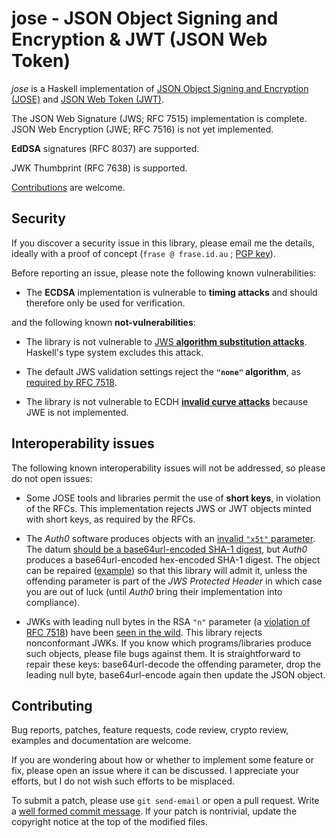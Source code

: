 # jose - JSON Object Signing and Encryption & JWT (JSON Web Token)

*jose* is a Haskell implementation of [JSON Object Signing and
Encryption (JOSE)](https://datatracker.ietf.org/wg/jose/) and [JSON
Web Token (JWT)](https://tools.ietf.org/html/rfc7519).

The JSON Web Signature (JWS; RFC 7515) implementation is complete.
JSON Web Encryption (JWE; RFC 7516) is not yet implemented.

**EdDSA** signatures (RFC 8037) are supported.

JWK Thumbprint (RFC 7638) is supported.

[Contributions](#contributing) are welcome.

## Security

If you discover a security issue in this library, please email me
the details, ideally with a proof of concept (`frase @ frase.id.au`
; [PGP key](https://pgp.mit.edu/pks/lookup?op=get&search=0x4B5390524111E1E2)).

Before reporting an issue, please note the following known
vulnerabilities:

- The **ECDSA** implementation is vulnerable to **timing attacks** and
  should therefore only be used for verification.

and the following known **not-vulnerabilities**:

- The library is not vulnerable to [JWS **algorithm substitution
  attacks**](
  https://auth0.com/blog/critical-vulnerabilities-in-json-web-token-libraries/).
  Haskell's type system excludes this attack.

- The default JWS validation settings reject the **`"none"`
  algorithm**, as [required by RFC 7518](
  https://tools.ietf.org/html/rfc7518#section-3.6).

- The library is not vulnerable to ECDH [**invalid curve attacks**](
  https://blogs.adobe.com/security/2017/03/critical-vulnerability-uncovered-in-json-encryption.html)
  because JWE is not implemented.


## Interoperability issues

The following known interoperability issues will not be addressed,
so please do not open issues:

- Some JOSE tools and libraries permit the use of **short keys**, in
  violation of the RFCs.  This implementation rejects JWS or JWT
  objects minted with short keys, as required by the RFCs.

- The *Auth0* software produces objects with an [invalid `"x5t"`
  parameter](
  https://community.auth0.com/questions/7227/certificate-thumbprint-is-longer-than-20-bytes).
  The datum [should be a base64url-encoded SHA-1 digest](
  https://tools.ietf.org/html/rfc7515#section-4.1.7), but *Auth0*
  produces a base64url-encoded hex-encoded SHA-1 digest.  The object
  can be repaired
  ([example](https://github.com/frasertweedale/hs-jose/issues/54#issuecomment-356460452))
  so that this library will admit it, unless the offending parameter
  is part of the *JWS Protected Header* in which case you are out of
  luck (until *Auth0* bring their implementation into compliance).

- JWKs with leading null bytes in the RSA `"n"` parameter (a
  [violation of RFC
  7518](https://tools.ietf.org/html/rfc7518#section-2)) have been
  [seen in the
  wild](https://github.com/frasertweedale/hs-jose/issues/68).  This
  library rejects nonconformant JWKs.  If you know which
  programs/libraries produce such objects, please file bugs against
  them.  It is straightforward to repair these keys:
  base64url-decode the offending parameter, drop the leading null
  byte, base64url-encode again then update the JSON object.


## Contributing

Bug reports, patches, feature requests, code review, crypto review,
examples and documentation are welcome.

If you are wondering about how or whether to implement some feature
or fix, please open an issue where it can be discussed.  I
appreciate your efforts, but I do not wish such efforts to be
misplaced.

To submit a patch, please use ``git send-email`` or open a pull
request.  Write a [well formed commit message](
http://tbaggery.com/2008/04/19/a-note-about-git-commit-messages.html).
If your patch is nontrivial, update the copyright notice at the top
of the modified files.

